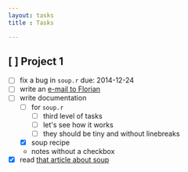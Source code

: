 ```yaml
---
layout: tasks
title : Tasks

---
```


## [ ] Project 1

- [ ] fix a bug in `soup.r` due: 2014-12-24
- [ ] write an [e-mail to Florian](flo_schneider@web.de)
- [ ] write documentation
   - [ ] for `soup.r`
     - [ ] third level of tasks
     - [ ] let's see how it works
     - [ ] they should be tiny and without linebreaks
   - [x] soup recipe
   - notes without a checkbox
- [x] read [that article about soup](https://en.wikipedia.org/wiki/Soup)
